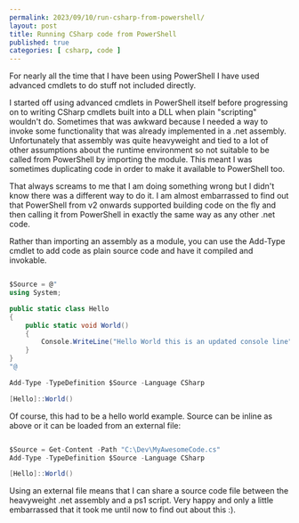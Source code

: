 ```yaml
---
permalink: 2023/09/10/run-csharp-from-powershell/
layout: post
title: Running CSharp code from PowerShell
published: true
categories: [ csharp, code ]
---
```


For nearly all the time that I have been using PowerShell I have used advanced cmdlets to do stuff not included directly. 

I started off using advanced cmdlets in PowerShell itself before progressing on to writing CSharp cmdlets built into a DLL when 
plain "scripting" wouldn't do. Sometimes that was awkward because I needed a way to invoke some functionality that was already 
implemented in a .net assembly. Unfortunately that assembly was quite heavyweight and tied to a lot of other assumptions about the 
runtime environment so not suitable to be called from PowerShell by importing the module. This meant I was sometimes duplicating code 
in order to make it available to PowerShell too. 

That always screams to me that I am doing something wrong but I didn't know there was a different way to do it. I am almost embarrassed to 
find out that PowerShell from v2 onwards supported building code on the fly and then calling it from PowerShell in exactly the same way 
as any other .net code. 

Rather than importing an assembly as a module, you can use the Add-Type cmdlet to add code as plain source code and have it compiled and invokable.

```csharp

$Source = @"
using System;

public static class Hello 
{
    public static void World()
    {
        Console.WriteLine("Hello World this is an updated console line");
    } 
}
"@

Add-Type -TypeDefinition $Source -Language CSharp

[Hello]::World()

```

Of course, this had to be a hello world example. Source can be inline as above or it can be loaded from an external file:

```csharp

$Source = Get-Content -Path "C:\Dev\MyAwesomeCode.cs"
Add-Type -TypeDefinition $Source -Language CSharp

[Hello]::World()

```

Using an external file means that I can share a source code file between the heavyweight .net assembly and a ps1 script. Very happy 
and only a little embarrassed that it took me until now to find out about this :).
